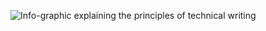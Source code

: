 ![Info-graphic explaining the principles of technical writing](https://github.com/JordanStanchev/Getting-Started-as-User-Assistance-Developer/blob/master/Principles%20of%20technical%20writing%20(2).jpg)